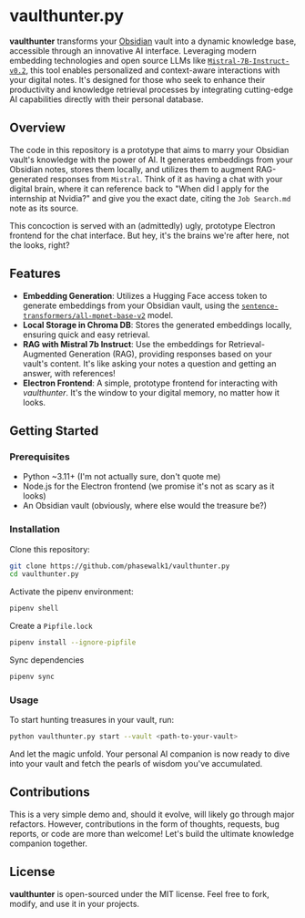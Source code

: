 # vaulthunter.py

**vaulthunter** transforms your [Obsidian](https://obsidian.md) vault into a dynamic knowledge base, accessible through an innovative AI interface. Leveraging modern embedding technologies and open source LLMs like [`Mistral-7B-Instruct-v0.2`](https://huggingface.co/mistralai/Mistral-7B-Instruct-v0.2), this tool enables personalized and context-aware interactions with your digital notes. It's designed for those who seek to enhance their productivity and knowledge retrieval processes by integrating cutting-edge AI capabilities directly with their personal database.

## Overview

The code in this repository is a prototype that aims to marry your Obsidian vault's knowledge with the power of AI. It generates embeddings from your Obsidian notes, stores them locally, and utilizes them to augment RAG-generated responses from `Mistral`. Think of it as having a chat with your digital brain, where it can reference back to "When did I apply for the internship at Nvidia?" and give you the exact date, citing the `Job Search.md` note as its source. 

This concoction is served with an (admittedly) ugly, prototype Electron frontend for the chat interface. But hey, it's the brains we're after here, not the looks, right?

## Features

- **Embedding Generation**: Utilizes a Hugging Face access token to generate embeddings from your Obsidian vault, using the [`sentence-transformers/all-mpnet-base-v2`](https://huggingface.co/sentence-transformers/all-mpnet-base-v2) model.
- **Local Storage in Chroma DB**: Stores the generated embeddings locally, ensuring quick and easy retrieval.
- **RAG with Mistral 7b Instruct**: Use the embeddings for Retrieval-Augmented Generation (RAG), providing responses based on your vault's content. It's like asking your notes a question and getting an answer, with references!
- **Electron Frontend**: A simple, prototype frontend for interacting with *vaulthunter*. It's the window to your digital memory, no matter how it looks.

## Getting Started

### Prerequisites

- Python ~3.11+ (I'm not actually sure, don't quote me)
- Node.js for the Electron frontend (we promise it's not as scary as it looks)
- An Obsidian vault (obviously, where else would the treasure be?)

### Installation

Clone this repository:

```bash
git clone https://github.com/phasewalk1/vaulthunter.py
cd vaulthunter.py
```

Activate the pipenv environment:

```bash
pipenv shell
```

Create a `Pipfile.lock`
```bash
pipenv install --ignore-pipfile
```

Sync dependencies
```bash
pipenv sync
```

### Usage

To start hunting treasures in your vault, run:

```bash
python vaulthunter.py start --vault <path-to-your-vault>
```

And let the magic unfold. Your personal AI companion is now ready to dive into your vault and fetch the pearls of wisdom you've accumulated.

## Contributions

This is a very simple demo and, should it evolve, will likely go through major refactors. However, contributions in the form of thoughts, requests, bug reports, or code are more than welcome! Let's build the ultimate knowledge companion together.

## License

**vaulthunter** is open-sourced under the MIT license. Feel free to fork, modify, and use it in your projects.

